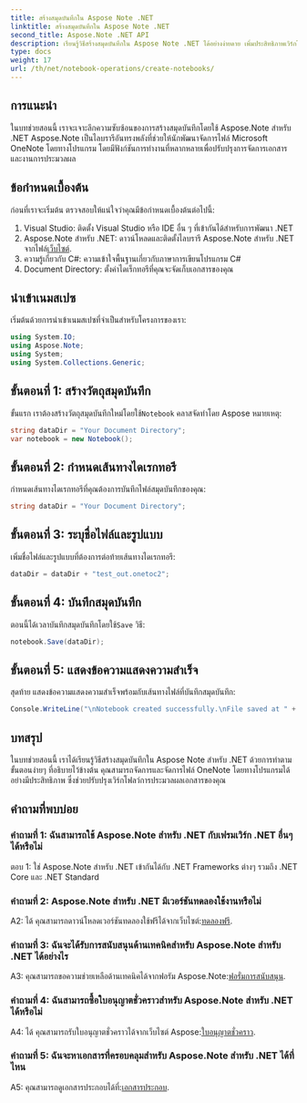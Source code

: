 ```yaml
---
title: สร้างสมุดบันทึกใน Aspose Note .NET
linktitle: สร้างสมุดบันทึกใน Aspose Note .NET
second_title: Aspose.Note .NET API
description: เรียนรู้วิธีสร้างสมุดบันทึกใน Aspose Note .NET ได้อย่างง่ายดาย เพิ่มประสิทธิภาพเวิร์กโฟลว์การประมวลผลเอกสารของคุณทันที
type: docs
weight: 17
url: /th/net/notebook-operations/create-notebooks/
---
```

## การแนะนำ

ในบทช่วยสอนนี้ เราจะเจาะลึกความซับซ้อนของการสร้างสมุดบันทึกโดยใช้ Aspose.Note สำหรับ .NET Aspose.Note เป็นไลบรารีอันทรงพลังที่ช่วยให้นักพัฒนาจัดการไฟล์ Microsoft OneNote โดยทางโปรแกรม โดยมีฟังก์ชันการทำงานที่หลากหลายเพื่อปรับปรุงการจัดการเอกสารและงานการประมวลผล

## ข้อกำหนดเบื้องต้น

ก่อนที่เราจะเริ่มต้น ตรวจสอบให้แน่ใจว่าคุณมีข้อกำหนดเบื้องต้นต่อไปนี้:

1. Visual Studio: ติดตั้ง Visual Studio หรือ IDE อื่น ๆ ที่เข้ากันได้สำหรับการพัฒนา .NET
2.  Aspose.Note สำหรับ .NET: ดาวน์โหลดและติดตั้งไลบรารี Aspose.Note สำหรับ .NET จากไฟล์[เว็บไซต์](https://releases.aspose.com/note/net/).
3. ความรู้เกี่ยวกับ C#: ความเข้าใจพื้นฐานเกี่ยวกับภาษาการเขียนโปรแกรม C#
4. Document Directory: ตั้งค่าไดเร็กทอรีที่คุณจะจัดเก็บเอกสารของคุณ

## นำเข้าเนมสเปซ

เริ่มต้นด้วยการนำเข้าเนมสเปซที่จำเป็นสำหรับโครงการของเรา:

```csharp
using System.IO;
using Aspose.Note;
using System;
using System.Collections.Generic;
```

## ขั้นตอนที่ 1: สร้างวัตถุสมุดบันทึก

 ขั้นแรก เราต้องสร้างวัตถุสมุดบันทึกใหม่โดยใช้`Notebook` คลาสจัดทำโดย Aspose หมายเหตุ:

```csharp
string dataDir = "Your Document Directory";
var notebook = new Notebook();
```

## ขั้นตอนที่ 2: กำหนดเส้นทางไดเรกทอรี

กำหนดเส้นทางไดเรกทอรีที่คุณต้องการบันทึกไฟล์สมุดบันทึกของคุณ:

```csharp
string dataDir = "Your Document Directory";
```

## ขั้นตอนที่ 3: ระบุชื่อไฟล์และรูปแบบ

เพิ่มชื่อไฟล์และรูปแบบที่ต้องการต่อท้ายเส้นทางไดเรกทอรี:

```csharp
dataDir = dataDir + "test_out.onetoc2";
```

## ขั้นตอนที่ 4: บันทึกสมุดบันทึก

 ตอนนี้ได้เวลาบันทึกสมุดบันทึกโดยใช้`Save` วิธี:

```csharp
notebook.Save(dataDir);
```

## ขั้นตอนที่ 5: แสดงข้อความแสดงความสำเร็จ

สุดท้าย แสดงข้อความแสดงความสำเร็จพร้อมกับเส้นทางไฟล์ที่บันทึกสมุดบันทึก:

```csharp
Console.WriteLine("\nNotebook created successfully.\nFile saved at " + dataDir);
```

## บทสรุป

ในบทช่วยสอนนี้ เราได้เรียนรู้วิธีสร้างสมุดบันทึกใน Aspose Note สำหรับ .NET ด้วยการทำตามขั้นตอนง่ายๆ ที่อธิบายไว้ข้างต้น คุณสามารถจัดการและจัดการไฟล์ OneNote โดยทางโปรแกรมได้อย่างมีประสิทธิภาพ ซึ่งช่วยปรับปรุงเวิร์กโฟลว์การประมวลผลเอกสารของคุณ

## คำถามที่พบบ่อย

### คำถามที่ 1: ฉันสามารถใช้ Aspose.Note สำหรับ .NET กับเฟรมเวิร์ก .NET อื่นๆ ได้หรือไม่

ตอบ 1: ใช่ Aspose.Note สำหรับ .NET เข้ากันได้กับ .NET Frameworks ต่างๆ รวมถึง .NET Core และ .NET Standard

### คำถามที่ 2: Aspose.Note สำหรับ .NET มีเวอร์ชันทดลองใช้งานหรือไม่

 A2: ได้ คุณสามารถดาวน์โหลดเวอร์ชันทดลองใช้ฟรีได้จากเว็บไซต์:[ทดลองฟรี](https://releases.aspose.com/).

### คำถามที่ 3: ฉันจะได้รับการสนับสนุนด้านเทคนิคสำหรับ Aspose.Note สำหรับ .NET ได้อย่างไร

 A3: คุณสามารถขอความช่วยเหลือด้านเทคนิคได้จากฟอรัม Aspose.Note:[ฟอรั่มการสนับสนุน](https://forum.aspose.com/c/note/28).

### คำถามที่ 4: ฉันสามารถซื้อใบอนุญาตชั่วคราวสำหรับ Aspose.Note สำหรับ .NET ได้หรือไม่

A4: ได้ คุณสามารถรับใบอนุญาตชั่วคราวได้จากเว็บไซต์ Aspose:[ใบอนุญาตชั่วคราว](https://purchase.aspose.com/temporary-license/).

### คำถามที่ 5: ฉันจะหาเอกสารที่ครอบคลุมสำหรับ Aspose.Note สำหรับ .NET ได้ที่ไหน

 A5: คุณสามารถดูเอกสารประกอบได้ที่:[เอกสารประกอบ](https://reference.aspose.com/note/net/).


